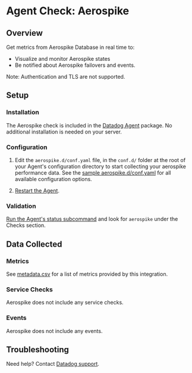 # Agent Check: Aerospike

## Overview

Get metrics from Aerospike Database in real time to:

* Visualize and monitor Aerospike states
* Be notified about Aerospike failovers and events.

Note: Authentication and TLS are not supported.

## Setup

### Installation

The Aerospike check is included in the [Datadog Agent][2] package.
No additional installation is needed on your server.

### Configuration

1. Edit the `aerospike.d/conf.yaml` file, in the `conf.d/` folder at the root of your Agent's configuration directory to start collecting your aerospike performance data. See the [sample aerospike.d/conf.yaml][2] for all available configuration options.

2. [Restart the Agent][3].

### Validation

[Run the Agent's status subcommand][4] and look for `aerospike` under the Checks section.

## Data Collected

### Metrics

See [metadata.csv][5] for a list of metrics provided by this integration.

### Service Checks

Aerospike does not include any service checks.

### Events

Aerospike does not include any events.

## Troubleshooting

Need help? Contact [Datadog support][6].

[1]: https://www.aerospike.com/products/aerospike-database-platform
[2]: https://github.com/DataDog/integrations-core/blob/master/aerospike/datadog_checks/aerospike/data/conf.yaml.example
[3]: https://docs.datadoghq.com/agent/faq/agent-commands/#start-stop-restart-the-agent
[4]: https://docs.datadoghq.com/agent/faq/agent-commands/#agent-status-and-information
[5]: https://github.com/DataDog/integrations-core/blob/master/aerospike/metadata.csv
[6]: https://docs.datadoghq.com/help
